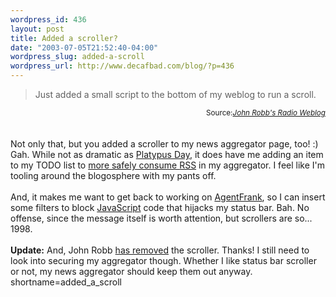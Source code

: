 ```yaml
--- 
wordpress_id: 436
layout: post
title: Added a scroller?
date: "2003-07-05T21:52:40-04:00"
wordpress_slug: added-a-scroll
wordpress_url: http://www.decafbad.com/blog/?p=436
---
```

<blockquote cite="http://jrobb.userland.com/2003/07/05.html#a3323">Just added a small script to the bottom of my weblog to run a scroll.</blockquote>
<div class="credit" align="right"><small>Source:<cite><a href="http://jrobb.userland.com/2003/07/05.html#a3323">John Robb's Radio Weblog</a></cite></small></div>
<br /><br />
Not only that, but you added a scroller to my news aggregator page, too!  :)  Gah.
While not as dramatic as
<a href="http://www.cadenhead.org/workbench/2003/06/12.html">Platypus Day</a>, it does
have me adding an item to my TODO list to
<a href="http://diveintomark.org/archives/2003/06/12/how_to_consume_rss_safely.html">more safely consume <a href="http://www.decafbad.com/twiki/bin/view/Main/RSS">RSS</a></a> in my aggregator.  I feel like I'm tooling around the blogosphere
with my pants off.
<br /><br />
And, it makes me want to get back to working on <a href="http://www.decafbad.com/twiki/bin/view/Main/AgentFrank">AgentFrank</a>, so I can insert some
filters to block <a href="http://www.decafbad.com/twiki/bin/view/Main/JavaScript">JavaScript</a> code that hijacks my status bar.  Bah.  No offense,
since the message itself is worth attention, but scrollers are so...  1998.
<br /><br />
<b>Update:</b> And, John Robb 
<a href="http://jrobb.userland.com/2003/07/05.html#a3323">has removed</a> 
the scroller.  Thanks!  I still need to look into securing my aggregator
though.  Whether I like status bar scroller or not, my news aggregator
should keep them out anyway.
<!--more-->
shortname=added_a_scroll
